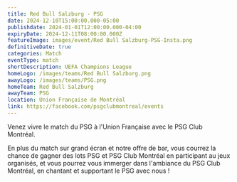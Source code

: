 ```yaml
---
title: Red Bull Salzburg - PSG
date: 2024-12-10T15:00:00.000-05:00
publishdate: 2024-01-01T12:00:00.000-04:00
expiryDate: 2024-12-11T08:00:00.000Z
featureImage: images/event/Red Bull Salzburg-PSG-Insta.png
definitiveDate: true
categories: Match
eventType: match
shortDescription: UEFA Champions League
homeLogo: /images/teams/Red Bull Salzburg.png
awayLogo: /images/teams/PSG.png
homeTeam: Red Bull Salzburg
awayTeam: PSG
location: Union Française de Montréal
link: https://facebook.com/psgclubmontreal/events
---
```


Venez vivre le match du PSG à l'Union Française avec le PSG Club Montréal.

En plus du match sur grand écran et notre offre de bar, vous courrez la chance de gagner des lots PSG et PSG Club Montréal en participant au jeux organisés, et vous pourrez vous immerger dans l'ambiance du PSG Club Montréal, en chantant et supportant le PSG avec nous !
